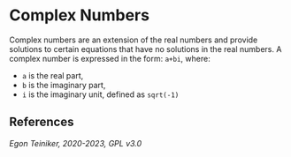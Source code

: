 # Complex Numbers 

Complex numbers are an extension of the real numbers and provide solutions to certain 
equations that have no solutions in the real numbers. 
A complex number is expressed in the form: `a+bi`, where:
* `a` is the real part,
* `b` is the imaginary part,
* `i` is the imaginary unit, defined as `sqrt(-1)`


## References


*Egon Teiniker, 2020-2023, GPL v3.0* 
